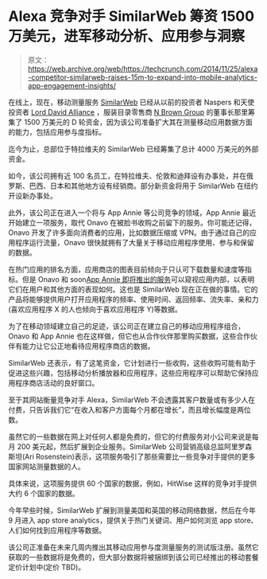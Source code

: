 # Alexa 竞争对手 SimilarWeb 筹资 1500 万美元，进军移动分析、应用参与洞察 

> 原文：<https://web.archive.org/web/https://techcrunch.com/2014/11/25/alexa-competitor-similarweb-raises-15m-to-expand-into-mobile-analytics-app-engagement-insights/>

在线上，现在，移动测量服务 [SimilarWeb](https://web.archive.org/web/20221007225910/http://www.similarweb.com/) 已经从以前的投资者 Naspers 和天使投资者 [Lord David Alliance](https://web.archive.org/web/20221007225910/http://en.wikipedia.org/wiki/David_Alliance,_Baron_Alliance) ，服装目录零售商 [N Brown Group](https://web.archive.org/web/20221007225910/http://www.nbrown.co.uk/) 的董事长那里筹集了 1500 万美元的 D 轮资金，因为该公司准备扩大其在测量移动应用数据方面的能力，包括应用参与度指标。

迄今为止，总部位于特拉维夫的 SimilarWeb 已经筹集了总计 4000 万美元的外部资金。

如今，该公司拥有近 100 名员工，在特拉维夫、伦敦和迪拜设有办事处，并在俄罗斯、巴西、日本和其他地方设有经销商。部分新资金将用于 SimilarWeb 在纽约开设新办事处。

此外，该公司正在进入一个将与 App Annie 等公司竞争的领域，App Annie 最近开始建立一项服务，取代 Onavo 在被脸书收购之前留下的服务。你可能还记得，Onavo 开发了许多面向消费者的应用，比如数据压缩或 VPN。由于通过自己的应用程序运行流量，Onavo 很快就拥有了大量关于移动应用程序使用、参与和保留的数据。

在热门应用的排名方面，应用商店的图表目前倾向于只认可下载数量和速度等指标。但是 Onavo 和 soon[App Annie 即将推出的服务](https://web.archive.org/web/20221007225910/https://beta.techcrunch.com/2014/10/31/app-annie-fills-the-void-left-by-facebooks-onavo-acquisition-with-its-new-company-smart-sense/)可以窥视应用内部，以表明它们在用户和其他方面的表现如何。这也是 SimilarWeb 现在正在做的事情。它的产品将能够提供用户打开应用程序的频率、使用时间、返回频率、流失率、亲和力(喜欢应用程序 X 的人也倾向于喜欢应用程序 Y)等数据。

为了在移动领域建立自己的足迹，该公司正在建立自己的移动应用程序组合，Onavo 和 App Annie 也在这样做，但它也从合作伙伴那里购买数据，这些合作伙伴有能力让它公正地看待应用程序商店的数据。

SimilarWeb 还表示，有了这笔资金，它计划进行一些收购，这些收购可能有助于促进这些兴趣，包括移动分析播放器和应用程序，这些应用程序可以帮助它保持应用程序商店活动的良好窗口。

至于其网站衡量竞争对手 Alexa，SimilarWeb 不会透露其客户数量或有多少人在付费，只告诉我们它“在收入和客户方面每个月都在增长”，而且增长幅度是两位数。

虽然它的一些数据在网上对任何人都是免费的，但它的付费服务对小公司来说是每月 200 美元起，然后扩展到企业服务。SimilarWeb 公司营销高级总监阿里罗森斯坦(Ari Rosenstein)表示，这项服务吸引了那些需要比一些竞争对手提供的更多国家网站测量数据的人。

具体来说，这项服务提供 60 个国家的数据，例如，HitWise 这样的竞争对手提供大约 6 个国家的数据。

今年早些时候，SimilarWeb 扩展到测量美国和英国的移动网络数据，然后在今年 9 月进入 app store analytics，提供关于热门关键词、用户如何浏览 app store、人们如何找到应用程序等数据。

该公司正准备在未来几周内推出其移动应用参与度测量服务的测试版注册。虽然它获取的一些数据将是免费的，但大部分数据将被捆绑到该公司已经推出的移动套餐定价计划中(定价 TBD)。